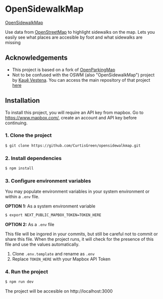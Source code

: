 # OpenSidewalkMap

[OpenSidewalkMap](https://www.opensidewalkmap.com/)

Use data from [OpenStreetMap](https://www.openstreetmap.org/) to highlight sidewalks on the map. Lets you easily see what places are accesible by foot and what sidewalks are missing
## Acknowledgements

 - This project is based on a fork of [OpenParkingMap](https://github.com/brandonfcohen1/openparkingmap)
 - Not to be confused with the OSWM (also "OpenSidewalkMap") project by [Kauê Vestena](https://github.com/kauevestena). You can access the main repository of that project [here](https://github.com/kauevestena/opensidewalkmap)
## Installation

To install this project, you will require an API key from mapbox. Go to https://www.mapbox.com/, create an account and API key before continuing.

### 1. Clone the project
```bash
$ git clone https://github.com/CurtisGreen/opensidewalkmap.git
```

### 2. Install dependencies
```bash
$ npm install
```
### 3. Configure environment variables
You may populate environment variables in your system environment or within a `.env` file.

**OPTION 1:** As a system environment variable
```bash
$ export NEXT_PUBLIC_MAPBOX_TOKEN=TOKEN_HERE
```

**OPTION 2:** As a `.env` file

This file will be ingored in your commits, but still be careful not to commit or share this file. When the project runs, it will check for the presence of this file and use the values automatically.

1. Clone `.env.template` and rename as `.env`
2. Replace `TOKEN_HERE` with your Mapbox API Token

### 4. Run the project
```bash
$ npm run dev
```

The project will be accesible on http://localhost:3000
    